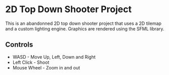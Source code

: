 # 2D Top Down Shooter Project

This is an abandonned 2D top down shooter project that uses a 2D tilemap and a custom lighting engine. Graphics are rendered using the SFML library.

## Controls
* WASD - Move Up, Left, Down and Right
* Left Click - Shoot
* Mouse Wheel - Zoom in and out
